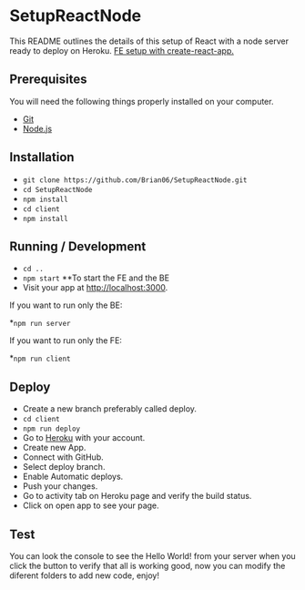 # SetupReactNode

This README outlines the details of this setup of React with a node server ready to deploy on Heroku.
[FE setup with create-react-app.](https://github.com/facebook/create-react-app)

## Prerequisites

You will need the following things properly installed on your computer.

* [Git](https://git-scm.com/)
* [Node.js](https://nodejs.org/)

## Installation

* `git clone https://github.com/Brian06/SetupReactNode.git`
* `cd SetupReactNode`
* `npm install`
* `cd client`
* `npm install`

## Running / Development

* `cd ..`
* `npm start` **To start the FE and the BE
* Visit your app at [http://localhost:3000](http://localhost:3000).

If you want to run only the BE:

*`npm run server`

If you want to run only the FE:

*`npm run client`

## Deploy

* Create a new branch preferably called deploy.
* `cd client`
* `npm run deploy`
* Go to [Heroku](https://dashboard.heroku.com/apps) with your account.
* Create new App.
* Connect with GitHub.
* Select deploy branch.
* Enable Automatic deploys.
* Push your changes.
* Go to activity tab on Heroku page and verify the build status.
* Click on open app to see your page. 

## Test

You can look the console to see the Hello World! from your server when you click the button to verify that all is working good, now you can modify the diferent folders to add new code, enjoy! 

